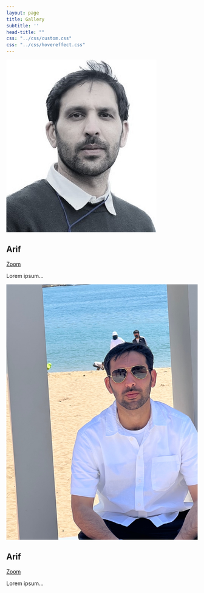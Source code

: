 ```yaml
---
layout: page
title: Gallery
subtitle: ''
head-title: ""
css: "../css/custom.css"
css: "../css/hovereffect.css"
---
```

<div class="row">
    <div class="col-md-2">
        <div class="hovereffect">
            <div class="thumbnail">
                <img class="img-responsive" src="/img/arif-new2.jpg">
                <div class="overlay">
                    <h2>Arif</h2>
                    <a class="info" href="https://arifkhaan.github.io/img/arif-new2.jpg">Zoom</a>
                </div>
                <div class="caption">
                    <p>Lorem ipsum...</p>
                </div>
            </div>
        </div>
    </div>
  <div class="col-md-2">
      <div class="hovereffect">
          <div class="thumbnail">
              <img class="img-responsive" src="/img/arifnnew.jpg">
              <div class="overlay">
                  <h2>Arif</h2>
                  <a class="info" href="https://arifkhaan.github.io/img/arifnnew.jpg">Zoom</a>
              </div>
              <div class="caption">
                  <p>Lorem ipsum...</p>
              </div>
          </div>
      </div>
  </div>
</div>
